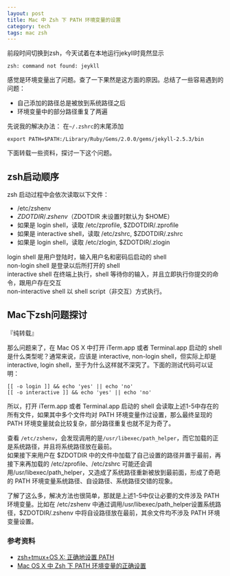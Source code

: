 ```yaml
---
layout: post
title: Mac 中 Zsh 下 PATH 环境变量的设置
category: tech
tags: mac zsh
---
```


前段时间切换到zsh，今天试着在本地运行jekyll时竟然显示

	zsh: command not found: jeykll
	
感觉是环境变量出了问题。查了一下果然是这方面的原因。总结了一些容易遇到的问题：

* 自己添加的路径总是被放到系统路径之后
* 环境变量中的部分路径重复了两遍

先说我的解决办法：
在`~/.zshrc`的末尾添加

	export PATH=$PATH:/Library/Ruby/Gems/2.0.0/gems/jekyll-2.5.3/bin
	
下面转载一些资料，探讨一下这个问题。

## zsh启动顺序
zsh 启动过程中会依次读取以下文件：

* /etc/zshenv
* $ZDOTDIR/.zshenv（$ZDOTDIR 未设置时默认为 $HOME）
* 如果是 login shell，读取 /etc/zprofile, $ZDOTDIR/.zprofile
* 如果是 interactive shell，读取 /etc/zshrc, $ZDOTDIR/.zshrc
* 如果是 login shell，读取 /etc/zlogin, $ZDOTDIR/.zlogin

login shell 是用户登陆时，输入用户名和密码后启动的 shell  
non-login shell 是登录以后所打开的 shell  
interactive shell 在终端上执行，shell 等待你的输入，并且立即执行你提交的命令，跟用户存在交互  
non-interactive shell 以 shell script（非交互）方式执行。



## Mac下zsh问题探讨
『纯转载』

那么问题来了，在 Mac OS X 中打开 iTerm.app 或者 Terminal.app 启动的 shell 是什么类型呢？通常来说，应该是 interactive, non-login shell，但实际上却是 interactive, login shell，至于为什么这样就不深究了。下面的测试代码可以证明：

	[[ -o login ]] && echo 'yes' || echo 'no'
	[[ -o interactive ]] && echo 'yes' || echo 'no'
	
所以，打开 iTerm.app 或者 Terminal.app 启动的 shell 会读取上述1-5中存在的所有文件，如果其中多个文件均对 PATH 环境变量作过设置，那么最终呈现的 PATH 环境变量就会比较复杂，部分路径重复也就不足为奇了。

查看 `/etc/zshenv`，会发现调用的是`/usr/libexec/path_helper`，而它加载的正是系统路径，并且将系统路径放在最前。  
如果接下来用户在 $ZDOTDIR 中的文件中加载了自己设置的路径并置于最前，再接下来再加载的 /etc/zprofile、/etc/zshrc 可能还会调用/usr/libexec/path_helper，又造成了系统路径重新被放到最前面，形成了奇葩的 PATH 环境变量系统路径、自设路径、系统路径交错的现象。

了解了这么多，解决方法也很简单，那就是上述1-5中仅让必要的文件涉及 PATH 环境变量。比如在 /etc/zshenv 中通过调用/usr/libexec/path_helper设置系统路径，$ZDOTDIR/.zshenv 中将自设路径放在最前，其余文件均不涉及 PATH 环境变量设置。

### 参考资料

* [zsh+tmux+OS X: 正确地设置 PATH](http://chenyufei.info/blog/2014-03-04/zsh-tmux-osx-set-correct-path/)
* [Mac OS X 中 Zsh 下 PATH 环境变量的正确设置](http://www.jmlog.com/set-path-in-zsh-on-mac-os-x/)